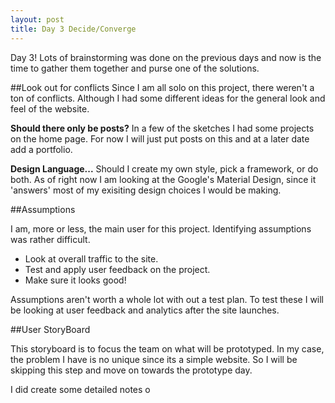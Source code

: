 ```yaml
---
layout: post
title: Day 3 Decide/Converge
---
```


Day 3! Lots of brainstorming was done on the previous days and now is the time to gather them together and purse one of the solutions.

##Look out for conflicts
Since I am all solo on this project, there weren't a ton of conflicts. Although I had some different ideas for the general look and feel of the website.

**Should there only be posts?** In a few of the sketches I had some projects on the home page. For now I will just put posts on this and at a later date add a portfolio.

**Design Language...** Should I create my own style, pick a framework, or do both. As of right now I am looking at the Google's Material Design, since it 'answers' most of my exisiting design choices I would be making.

##Assumptions

I am, more or less, the main user for this project. Identifying assumptions was rather difficult.

* Look at overall traffic to the site.
* Test and apply user feedback on the project.
* Make sure it looks good!

Assumptions aren't worth a whole lot with out a test plan. To test these I will be looking at user feedback and analytics after the site launches.

##User StoryBoard

This storyboard is to focus the team on what will be prototyped. In my case, the problem I have is no unique since its a simple website. So I will be skipping this step and move on towards the prototype day.

I did create some detailed notes o
